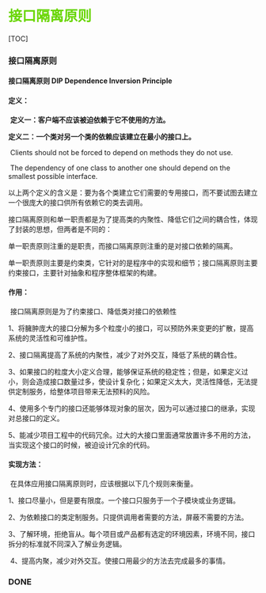 

# <font color=#69D600>接口隔离原则</font>

[TOC]

### 接口隔离原则

#### 接口隔离原则	DIP	Dependence Inversion Principle

#### 定义：

​		**定义一：客户端不应该被迫依赖于它不使用的方法。**

​		**定义二：一个类对另一个类的依赖应该建立在最小的接口上。**

​		Clients should not be forced to depend on methods they do not use.

​		The dependency of one class to another one should depend on the smallest possible interface.

​		以上两个定义的含义是：要为各个类建立它们需要的专用接口，而不要试图去建立一个很庞大的接口供所有依赖它的类去调用。

​		接口隔离原则和单一职责都是为了提高类的内聚性、降低它们之间的耦合性，体现了封装的思想，但两者是不同的：

​			单一职责原则注重的是职责，而接口隔离原则注重的是对接口依赖的隔离。

​			单一职责原则主要是约束类，它针对的是程序中的实现和细节；接口隔离原则主要约束接口，主要针对抽象和程序整体框架的构建。



#### 作用：

​		接口隔离原则是为了约束接口、降低类对接口的依赖性

​			1、将臃肿庞大的接口分解为多个粒度小的接口，可以预防外来变更的扩散，提高系统的灵活性和可维护性。

​			2、接口隔离提高了系统的内聚性，减少了对外交互，降低了系统的耦合性。

​			3、如果接口的粒度大小定义合理，能够保证系统的稳定性；但是，如果定义过小，则会造成接口数量过多，使设计复杂化；如果定义太大，灵活性降低，无法提供定制服务，给整体项目带来无法预料的风险。

​			4、使用多个专门的接口还能够体现对象的层次，因为可以通过接口的继承，实现对总接口的定义。

​			5、能减少项目工程中的代码冗余。过大的大接口里面通常放置许多不用的方法，当实现这个接口的时候，被迫设计冗余的代码。



#### 实现方法：

​		在具体应用接口隔离原则时，应该根据以下几个规则来衡量。

​			1、接口尽量小，但是要有限度。一个接口只服务于一个子模块或业务逻辑。

​			2、为依赖接口的类定制服务。只提供调用者需要的方法，屏蔽不需要的方法。

​			3、了解环境，拒绝盲从。每个项目或产品都有选定的环境因素，环境不同，接口拆分的标准就不同深入了解业务逻辑。

​			4、提高内聚，减少对外交互。使接口用最少的方法去完成最多的事情。









### DONE


